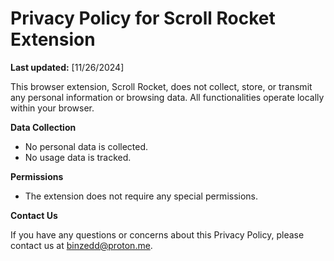 # Privacy Policy for Scroll Rocket Extension

**Last updated:** [11/26/2024]

This browser extension, Scroll Rocket, does not collect, store, or transmit any personal information or browsing data. All functionalities operate locally within your browser.

**Data Collection**

- No personal data is collected.
- No usage data is tracked.

**Permissions**

- The extension does not require any special permissions.

**Contact Us**

If you have any questions or concerns about this Privacy Policy, please contact us at [binzedd@proton.me](mailto:binzedd@proton.me).
